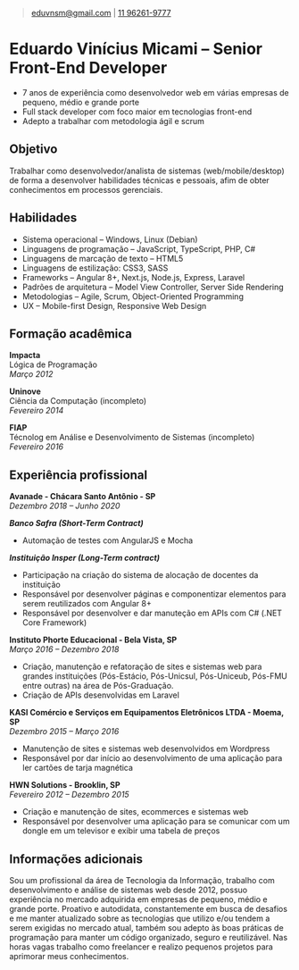 > [eduvnsm@gmail.com](mailto:eduvnsm@gmail.com) | 
[11 96261-9777](tel:11962619777)

# Eduardo Vinícius Micami &ndash; Senior Front-End Developer
- 7 anos de experiência como desenvolvedor web em várias empresas de pequeno, médio e grande porte
- Full stack developer com foco maior em tecnologias front-end
- Adepto a trabalhar com metodologia ágil e scrum

## Objetivo
Trabalhar como desenvolvedor/analista de sistemas (web/mobile/desktop) de forma a desenvolver habilidades técnicas e pessoais, afim de obter conhecimentos em processos gerenciais.

## Habilidades
- Sistema operacional &ndash; Windows, Linux (Debian)
- Linguagens de programação &ndash; JavaScript, TypeScript, PHP, C#
- Linguagens de marcação de texto &ndash; HTML5
- Linguagens de estilização: CSS3, SASS
- Frameworks &ndash; Angular 8+, Next.js, Node.js, Express, Laravel
- Padrões de arquitetura &ndash; Model View Controller, Server Side Rendering
- Metodologias &ndash; Agile, Scrum, Object-Oriented Programming
- UX &ndash; Mobile-first Design, Responsive Web Design

## Formação acadêmica
**Impacta**  
Lógica de Programação  
*Março 2012*  

**Uninove**  
Ciência da Computação (incompleto)  
*Fevereiro 2014*  

**FIAP**  
Técnolog em Análise e Desenvolvimento de Sistemas (incompleto)  
*Fevereiro 2016*  


## Experiência profissional

**Avanade - Chácara Santo Antônio - SP**  
*Dezembro 2018 &ndash; Junho 2020*  

***Banco Safra (Short-Term Contract)***  
- Automação de testes com AngularJS e Mocha  

***Instituição Insper (Long-Term contract)***  
- Participação na criação do sistema de alocação de docentes da instituição
- Responsável por desenvolver páginas e componentizar elementos para serem reutilizados com Angular 8+
- Responsável por desenvolver e dar manuteção em APIs com C# (.NET Core Framework)

**Instituto Phorte Educacional - Bela Vista, SP**  
*Março 2016 &ndash; Dezembro 2018*  
- Criação, manutenção e refatoração de sites e sistemas web para grandes instituições (Pós-Estácio, Pós-Unicsul, Pós-Uniceub, Pós-FMU entre outras) na área de Pós-Graduação.
- Criação de APIs desenvolvidas em Laravel

**KASI Comércio e Serviços em Equipamentos Eletrônicos LTDA - Moema, SP**  
*Dezembro 2015 &ndash; Março 2016*  
- Manutenção de sites e sistemas web desenvolvidos em Wordpress
- Responsável por dar início ao desenvolvimento de uma aplicação para ler cartões de tarja magnética

**HWN Solutions - Brooklin, SP**  
*Fevereiro 2012 &ndash; Dezembro 2015*  
- Criação e manutenção de sites, ecommerces e sistemas web
- Responsável por desenvolver uma aplicação para se comunicar com um dongle em um televisor e exibir uma tabela de preços

## Informações adicionais
Sou um profissional da área de Tecnologia da Informação, trabalho com desenvolvimento e análise de sistemas web desde 2012, possuo experiência no mercado adquirida em empresas de pequeno, médio e grande porte. 
Proativo e autodidata, constantemente em busca de desafios e me manter atualizado sobre as tecnologias que utilizo e/ou tendem a serem exigidas no mercado atual, também sou adepto às boas práticas de programação para manter um código organizado, seguro e reutilizável. Nas horas vagas trabalho como freelancer e realizo pequenos projetos para aprimorar meus conhecimentos. 



